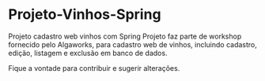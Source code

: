 # Projeto-Vinhos-Spring
Projeto cadastro web vinhos com Spring
Projeto faz parte de workshop fornecido pelo Algaworks, para cadastro web de vinhos, incluindo cadastro, edição, listagem e exclusão 
em banco de dados.

Fique a vontade para contribuir e sugerir alterações.
